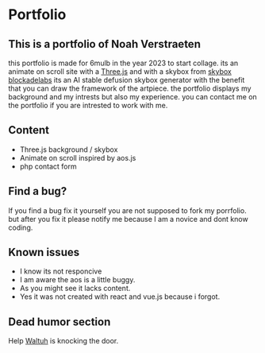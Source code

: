 # Portfolio
## This is a portfolio of Noah Verstraeten

this portfolio is made for 6mulb in the year 2023 to start collage. its an animate on scroll site with a <a href="https://threejs.org/">Three.js</a> 
and with a skybox from <a href="https://skybox.blockadelabs.com/">skybox blockadelabs</a> its an AI stable defusion skybox generator
with the benefit that you can draw the framework of the artpiece. the portfolio displays my background and my intrests but also my experience.
you can contact me on the portfolio if you are intrested to work with me.

## Content
* Three.js background / skybox
* Animate on scroll inspired by aos.js
* php contact form


## Find a bug?
If you find a bug fix it yourself you are not supposed to fork my porrfolio. but after you fix it please notify me because I am a novice and dont know coding.

## Known issues
* I know its not responcive
* I am aware the aos is a little buggy.
* As you might see it lacks content.
* Yes it was not created with react and vue.js because i forgot.


## Dead humor section
Help <a href="https://cdn.discordapp.com/attachments/980452503684530187/1115912852730032138/among-us-walter-white.gif">Waltuh</a> is knocking the door.
